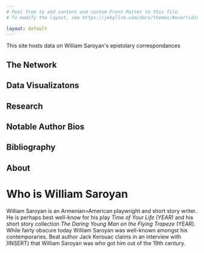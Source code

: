 ```yaml
---
# Feel free to add content and custom Front Matter to this file.
# To modify the layout, see https://jekyllrb.com/docs/themes/#overriding-theme-defaults

layout: default
---
```

<title>William Saroyan Epistolary Ego Network</title>

<p>This site hosts data on William Saroyan's epistolary correspondances</p>

<h2>The Network</h2>
<h2>Data Visualizatons</h2>
<h2>Research</h2>
<h2>Notable Author Bios</h2>
<h2>Bibliography</h2>
<h2>About</h2>


<h1>Who is William Saroyan</h1>
<p>William Saroyan is an Armenian=American playwright and short story writer. He is perhaps best well-know for his play <em>Time of Your Life (YEAR)</em> and his short story collection <em>The Daring Young Man on the Flying Trapeze</em> (YEAR). While fairly obscure today William Saroyan was well-known amongst his contemporaries. Beat author Jack Kerouac claims in an interview with )INSERT) that William Saroyan was who got him out of the 19th century.</p>
